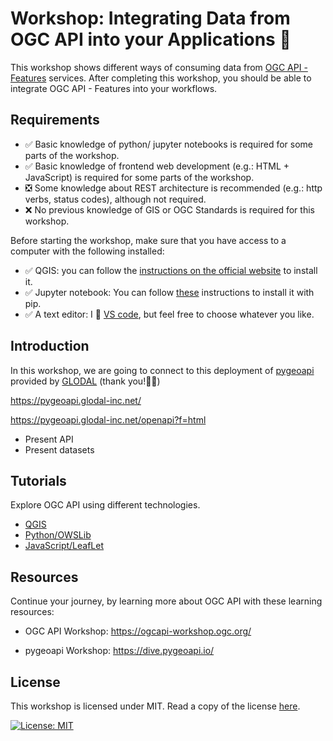 # Workshop: Integrating Data from OGC API into your Applications 🍣

This workshop shows different ways of consuming data from [OGC API - Features](https://features.developer.ogc.org/) services. After completing this workshop, you should be able to integrate OGC API - Features into your workflows.

## Requirements

* ✅ Basic knowledge of python/ jupyter notebooks is required for some parts of the workshop.
* ✅ Basic knowledge of frontend web development (e.g.: HTML + JavaScript) is required for some parts of the workshop.
* ❎ Some knowledge about REST architecture is recommended (e.g.: http verbs, status codes), although not required.
* ❌ No previous knowledge of GIS or OGC Standards is required for this workshop.

Before starting the workshop, make sure that you have access to a computer with the following installed:

* ✅ QGIS: you can follow the [instructions on the official website](https://qgis.org/resources/installation-guide/) to install it.
* ✅ Jupyter notebook: You can follow [these](https://jupyter.org/install) instructions to install it with pip.
* ✅ A text editor: I 💙 [VS code](https://code.visualstudio.com/), but feel free to choose whatever you like.


## Introduction

In this workshop, we are going to connect to this deployment of [pygeoapi](https://pygeoapi.io/) provided by [GLODAL](https://glodal-inc.com/en-US/) (thank you!🙏💚) 

https://pygeoapi.glodal-inc.net/

https://pygeoapi.glodal-inc.net/openapi?f=html

* Present API
* Present datasets

## Tutorials

Explore OGC API using different technologies.

* [QGIS](QGIS.md)
* [Python/OWSLib](python.md)
* [JavaScript/LeafLet](javascript.md)

## Resources

Continue your journey, by learning more about OGC API with these learning resources:

* OGC API Workshop: https://ogcapi-workshop.ogc.org/

* pygeoapi Workshop: https://dive.pygeoapi.io/

## License

This workshop is licensed under MIT. Read a copy of the license [here](./LICENSE).

[![License: MIT](https://img.shields.io/badge/License-MIT-yellow.svg)](https://opensource.org/licenses/MIT)